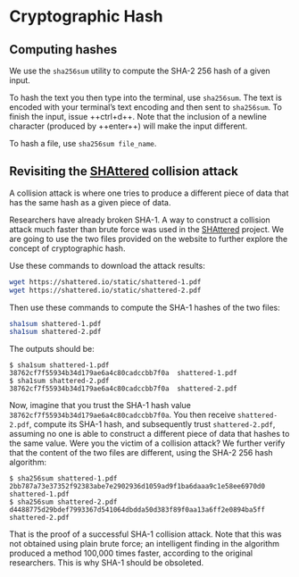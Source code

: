 # Cryptographic Hash

## Computing hashes

We use the `sha256sum` utility to compute the SHA-2 256 hash of a given input.

To hash the text you then type into the terminal, use `sha256sum`. The text is encoded with your terminal’s text encoding and then sent to `sha256sum`. To finish the input, issue ++ctrl+d++. Note that the inclusion of a newline character (produced by ++enter++) will make the input different.

To hash a file, use `sha256sum file_name`.

## Revisiting the [SHAttered](https://shattered.io) collision attack

A collision attack is where one tries to produce a different piece of data that has the same hash as a given piece of data.

Researchers have already broken SHA-1. A way to construct a collision attack much faster than brute force was used in the [SHAttered](https://shattered.io) project. We are going to use the two files provided on the website to further explore the concept of cryptographic hash.

Use these commands to download the attack results:

``` sh
wget https://shattered.io/static/shattered-1.pdf
wget https://shattered.io/static/shattered-2.pdf
```

Then use these commands to compute the SHA-1 hashes of the two files:

``` sh
sha1sum shattered-1.pdf
sha1sum shattered-2.pdf
```

The outputs should be:

```
$ sha1sum shattered-1.pdf
38762cf7f55934b34d179ae6a4c80cadccbb7f0a  shattered-1.pdf
$ sha1sum shattered-2.pdf
38762cf7f55934b34d179ae6a4c80cadccbb7f0a  shattered-2.pdf
```

Now, imagine that you trust the SHA-1 hash value `38762cf7f55934b34d179ae6a4c80cadccbb7f0a`. You then receive `shattered-2.pdf`, compute its SHA-1 hash, and subsequently trust `shattered-2.pdf`, assuming no one is able to construct a different piece of data that hashes to the same value. Were you the victim of a collision attack? We further verify that the content of the two files are different, using the SHA-2 256 hash algorithm:

```
$ sha256sum shattered-1.pdf
2bb787a73e37352f92383abe7e2902936d1059ad9f1ba6daaa9c1e58ee6970d0  shattered-1.pdf
$ sha256sum shattered-2.pdf
d4488775d29bdef7993367d541064dbdda50d383f89f0aa13a6ff2e0894ba5ff  shattered-2.pdf
```

That is the proof of a successful SHA-1 collision attack. Note that this was not obtained using plain brute force; an intelligent finding in the algorithm produced a method 100,000 times faster, according to the original researchers. This is why SHA-1 should be obsoleted.
